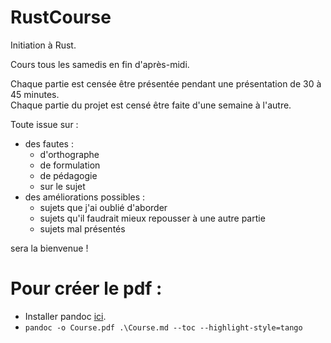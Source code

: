 # RustCourse

Initiation à Rust.

Cours tous les samedis en fin d'après-midi.

Chaque partie est censée être présentée pendant une présentation de 30 à 45 minutes.\
Chaque partie du projet est censé être faite d'une semaine à l'autre.

Toute issue sur :
* des fautes :
  * d'orthographe
  * de formulation
  * de pédagogie
  * sur le sujet
* des améliorations possibles :
  * sujets que j'ai oublié d'aborder
  * sujets qu'il faudrait mieux repousser à une autre partie
  * sujets mal présentés
  
sera la bienvenue !



# Pour créer le pdf : 
  * Installer pandoc [ici](https://pandoc.org/installing.html).
  * ```pandoc -o Course.pdf .\Course.md --toc --highlight-style=tango```
